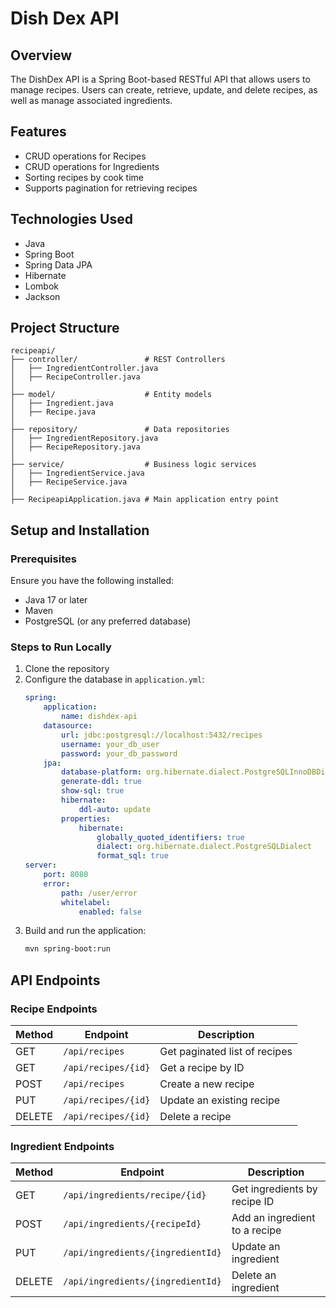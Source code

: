 # Dish Dex API

## Overview
The DishDex API is a Spring Boot-based RESTful API that allows users to manage recipes. Users can create, retrieve, update, and delete recipes, as well as manage associated ingredients.

## Features
- CRUD operations for Recipes
- CRUD operations for Ingredients
- Sorting recipes by cook time
- Supports pagination for retrieving recipes

## Technologies Used
- Java
- Spring Boot
- Spring Data JPA
- Hibernate
- Lombok
- Jackson

## Project Structure
```
recipeapi/
├── controller/               # REST Controllers
│   ├── IngredientController.java
│   ├── RecipeController.java
│
├── model/                    # Entity models
│   ├── Ingredient.java
│   ├── Recipe.java
│
├── repository/               # Data repositories
│   ├── IngredientRepository.java
│   ├── RecipeRepository.java
│
├── service/                  # Business logic services
│   ├── IngredientService.java
│   ├── RecipeService.java
│
├── RecipeapiApplication.java # Main application entry point
```

## Setup and Installation
### Prerequisites
Ensure you have the following installed:
- Java 17 or later
- Maven
- PostgreSQL (or any preferred database)

### Steps to Run Locally
1. Clone the repository
2. Configure the database in `application.yml`:
   ```yaml
   spring:
       application:
           name: dishdex-api
       datasource:
           url: jdbc:postgresql://localhost:5432/recipes
           username: your_db_user
           password: your_db_password
       jpa:
           database-platform: org.hibernate.dialect.PostgreSQLInnoDBDialect
           generate-ddl: true
           show-sql: true
           hibernate:
               ddl-auto: update
           properties:
               hibernate:
                   globally_quoted_identifiers: true
                   dialect: org.hibernate.dialect.PostgreSQLDialect
                   format_sql: true
   server:
       port: 8080
       error:
           path: /user/error
           whitelabel:
               enabled: false
   ```
3. Build and run the application:
   ```sh
   mvn spring-boot:run
   ```

## API Endpoints

### Recipe Endpoints
| Method | Endpoint               | Description |
|--------|------------------------|-------------|
| GET    | `/api/recipes`         | Get paginated list of recipes |
| GET    | `/api/recipes/{id}`    | Get a recipe by ID |
| POST   | `/api/recipes`         | Create a new recipe |
| PUT    | `/api/recipes/{id}`    | Update an existing recipe |
| DELETE | `/api/recipes/{id}`    | Delete a recipe |

### Ingredient Endpoints
| Method | Endpoint                           | Description |
|--------|------------------------------------|-------------|
| GET    | `/api/ingredients/recipe/{id}`    | Get ingredients by recipe ID |
| POST   | `/api/ingredients/{recipeId}`     | Add an ingredient to a recipe |
| PUT    | `/api/ingredients/{ingredientId}` | Update an ingredient |
| DELETE | `/api/ingredients/{ingredientId}` | Delete an ingredient |

